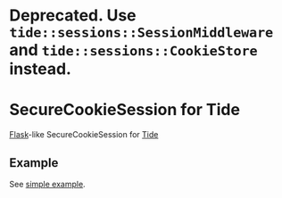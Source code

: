 # Deprecated. Use `tide::sessions::SessionMiddleware` and `tide::sessions::CookieStore` instead.

# SecureCookieSession for Tide

[Flask](https://github.com/pallets/flask)-like SecureCookieSession for [Tide](https://github.com/http-rs/tide)

## Example

See [simple example](examples/simple.rs).
